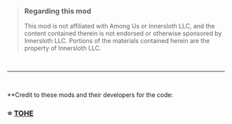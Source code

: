 > ### Regarding this mod
>
> This mod is not affiliated with Among Us or Innersloth LLC, and the content contained therein is not endorsed or otherwise sponsored by Innersloth LLC. Portions of the materials contained herein are the property of Innersloth LLC.
<br>
</p>

---

<br>

**Credit to these mods and their developers for the code:
### :star: [TOHE](https://github.com/EnhancedNetwork/TownofHost-Enhanced)

